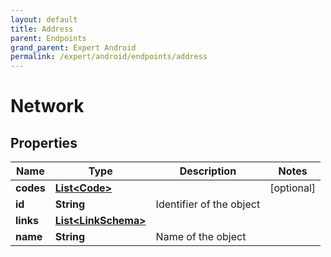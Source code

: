 ```yaml
---
layout: default
title: Address
parent: Endpoints
grand_parent: Expert Android
permalink: /expert/android/endpoints/address
---
```


# Network

## Properties
Name | Type | Description | Notes
------------ | ------------- | ------------- | -------------
**codes** | [**List&lt;Code&gt;**](Code.md) |  |  [optional]
**id** | **String** | Identifier of the object | 
**links** | [**List&lt;LinkSchema&gt;**](LinkSchema.md) |  | 
**name** | **String** | Name of the object | 



